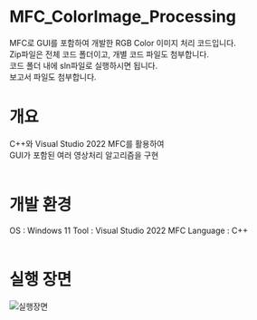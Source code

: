 # MFC_ColorImage_Processing
MFC로 GUI를 포함하여 개발한 RGB Color 이미지 처리 코드입니다. <br>
Zip파일은 전체 코드 폴더이고, 개별 코드 파일도 첨부합니다. <br>
코드 폴더 내에 sln파일로 실행하시면 됩니다. <br>
보고서 파일도 첨부합니다. <br>

# 개요
C++와 Visual Studio 2022 MFC를 활용하여 <br>
GUI가 포함된 여러 영상처리 알고리즘을 구현 <br> <br>

# 개발 환경
OS : Windows 11
Tool : Visual Studio 2022 MFC
Language : C++
<br><br>

# 실행 장면
![실행장면](https://github.com/YuNyuk/MFC_ColorImage_Processing/assets/142381053/26eefdfd-add0-4849-bb4d-e421b2df6730)
